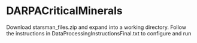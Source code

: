 # DARPACriticalMinerals
Download starsman_files.zip and expand into a working directory.
Follow the instructions in DataProcessingInstructionsFinal.txt to configure and run
